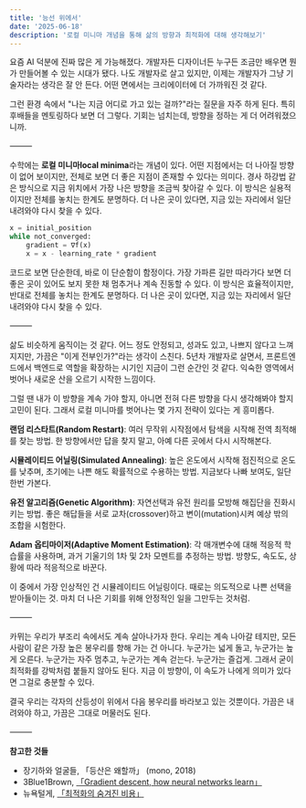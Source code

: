 ```yaml
---
title: '능선 위에서'
date: '2025-06-18'
description: '로컬 미니마 개념을 통해 삶의 방향과 최적화에 대해 생각해보기'
---
```


요즘 AI 덕분에 진짜 많은 게 가능해졌다. 개발자든 디자이너든 누구든 조금만 배우면 뭔가 만들어볼 수 있는 시대가 됐다. 나도 개발자로 살고 있지만, 이제는 개발자가 그냥 기술자라는 생각은 잘 안 든다. 어떤 면에서는 크리에이터에 더 가까워진 것 같다.

그런 환경 속에서 "나는 지금 어디로 가고 있는 걸까?"라는 질문을 자주 하게 된다. 특히 후배들을 멘토링하다 보면 더 그렇다. 기회는 넘치는데, 방향을 정하는 게 더 어려워졌으니까.

⸻

수학에는 **로컬 미니마local minima**라는 개념이 있다. 어떤 지점에서는 더 나아질 방향이 없어 보이지만, 전체로 보면 더 좋은 지점이 존재할 수 있다는 의미다. 경사 하강법 같은 방식으로 지금 위치에서 가장 나은 방향을 조금씩 찾아갈 수 있다. 이 방식은 실용적이지만 전체를 놓치는 한계도 분명하다. 더 나은 곳이 있다면, 지금 있는 자리에서 일단 내려와야 다시 찾을 수 있다.

```python
x = initial_position
while not_converged:
    gradient = ∇f(x)
    x = x - learning_rate * gradient
```

코드로 보면 단순한데, 바로 이 단순함이 함정이다. 가장 가파른 길만 따라가다 보면 더 좋은 곳이 있어도 보지 못한 채 멈추거나 계속 진동할 수 있다. 이 방식은 효율적이지만, 반대로 전체를 놓치는 한계도 분명하다. 더 나은 곳이 있다면, 지금 있는 자리에서 일단 내려와야 다시 찾을 수 있다.

⸻

삶도 비슷하게 움직이는 것 같다. 어느 정도 안정되고, 성과도 있고, 나쁘지 않다고 느껴지지만, 가끔은 "이게 전부인가?"라는 생각이 스친다. 5년차 개발자로 살면서, 프론트엔드에서 백엔드로 역할을 확장하는 시기인 지금이 그런 순간인 것 같다. 익숙한 영역에서 벗어나 새로운 산을 오르기 시작한 느낌이다.

그럴 땐 내가 이 방향을 계속 가야 할지, 아니면 전혀 다른 방향을 다시 생각해봐야 할지 고민이 된다. 그래서 로컬 미니마를 벗어나는 몇 가지 전략이 있다는 게 흥미롭다.

**랜덤 리스타트(Random Restart)**: 여러 무작위 시작점에서 탐색을 시작해 전역 최적해를 찾는 방법. 한 방향에서만 답을 찾지 말고, 아예 다른 곳에서 다시 시작해본다.

**시뮬레이티드 어닐링(Simulated Annealing)**: 높은 온도에서 시작해 점진적으로 온도를 낮추며, 초기에는 나쁜 해도 확률적으로 수용하는 방법. 지금보다 나빠 보여도, 일단 한번 가본다.

**유전 알고리즘(Genetic Algorithm)**: 자연선택과 유전 원리를 모방해 해집단을 진화시키는 방법. 좋은 해답들을 서로 교차(crossover)하고 변이(mutation)시켜 예상 밖의 조합을 시험한다.

**Adam 옵티마이저(Adaptive Moment Estimation)**: 각 매개변수에 대해 적응적 학습률을 사용하며, 과거 기울기의 1차 및 2차 모멘트를 추정하는 방법. 방향도, 속도도, 상황에 따라 적응적으로 바꾼다.

이 중에서 가장 인상적인 건 시뮬레이티드 어닐링이다. 때로는 의도적으로 나쁜 선택을 받아들이는 것. 마치 더 나은 기회를 위해 안정적인 일을 그만두는 것처럼.

⸻

카뮈는 우리가 부조리 속에서도 계속 살아나가자 한다. 우리는 계속 나아갈 테지만, 모든 사람이 같은 가장 높은 봉우리를 향해 가는 건 아니다. 누군가는 넓게 돌고, 누군가는 높게 오른다. 누군가는 자주 멈추고, 누군가는 계속 걷는다. 누군가는 즐겁게. 그래서 굳이 최적화를 강박처럼 붙들지 않아도 된다. 지금 이 방향이, 이 속도가 나에게 의미가 있다면 그걸로 충분할 수 있다.

결국 우리는 각자의 산등성이 위에서 다음 봉우리를 바라보고 있는 것뿐이다. 가끔은 내려와야 하고, 가끔은 그대로 머물러도 된다.

⸻

**참고한 것들**

- 장기하와 얼굴들, 「등산은 왜할까」 (mono, 2018)
- 3Blue1Brown, [「Gradient descent, how neural networks learn」](https://www.youtube.com/watch?v=IHZwWFHWa-w)
- 뉴욕털게, [「최적화의 숨겨진 비용」](https://youtu.be/aB58_Z7ShT4?si=tjbvVlKwDSeAifGD)
